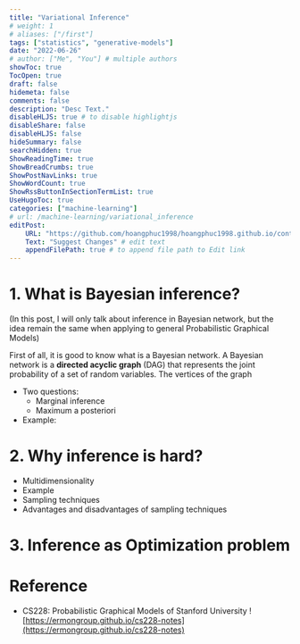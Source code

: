 ```yaml
---
title: "Variational Inference"
# weight: 1
# aliases: ["/first"]
tags: ["statistics", "generative-models"]
date: "2022-06-26"
# author: ["Me", "You"] # multiple authors
showToc: true
TocOpen: true
draft: false
hidemeta: false
comments: false
description: "Desc Text."
disableHLJS: true # to disable highlightjs
disableShare: false
disableHLJS: false
hideSummary: false
searchHidden: true
ShowReadingTime: true
ShowBreadCrumbs: true
ShowPostNavLinks: true
ShowWordCount: true
ShowRssButtonInSectionTermList: true
UseHugoToc: true
categories: ["machine-learning"]
# url: /machine-learning/variational_inference
editPost:
    URL: "https://github.com/hoangphuc1998/hoangphuc1998.github.io/content"
    Text: "Suggest Changes" # edit text
    appendFilePath: true # to append file path to Edit link
---
```


# 1. What is Bayesian inference?
(In this post, I will only talk about inference in Bayesian network, but the idea remain the same when applying to general Probabilistic Graphical Models)

First of all, it is good to know what is a Bayesian network. A Bayesian network is a **directed acyclic graph** (DAG) that represents the joint probability of a set of random variables. The vertices of the graph 
- Two questions:
    - Marginal inference
    - Maximum a posteriori
- Example:
# 2. Why inference is hard?
- Multidimensionality
- Example
- Sampling techniques
- Advantages and disadvantages of sampling techniques
# 3. Inference as Optimization problem

# Reference
- CS228: Probabilistic Graphical Models of Stanford University ![https://ermongroup.github.io/cs228-notes](https://ermongroup.github.io/cs228-notes)